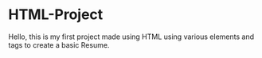 # HTML-Project
Hello, this is my first project made using HTML using various elements and tags to create a basic Resume. 
